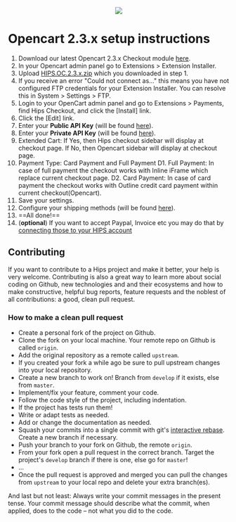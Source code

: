 <p align="center"><img src="https://hips.com/logo.svg"></p>

# Opencart 2.3.x setup instructions

1. Download our latest Opencart 2.3.x Checkout module [here](https://github.com/hipspay/opencart-2.3.x-checkout-module/releases).
2. In your Opencart admin panel go to Extensions > Extension Installer.
3. Upload [HIPS.OC.2.3.x.zip](https://github.com/hipspay/opencart-2.3.x-checkout-module/releases) which you downloaded in step 1.
4. If you receive an error "Could not connect as..." this means you have not configured FTP credentials for your Extension Installer. You can resolve this in System > Settings > FTP.
5. Login to your OpenCart admin panel and go to Extensions > Payments, find Hips Checkout, and click the [Install] link. 
6. Click the [Edit] link.
7. Enter your **Public API Key** (will be found <a href="https://dashboard.hips.com/sales_channels" target="_blank">here</a>).
8. Enter your **Private API Key** (will be found <a href="https://dashboard.hips.com/sales_channels" target="_blank">here</a>).
9. Extended Cart: If Yes, then Hips checkout sidebar will display at checkout page. If No, then Opencart sidebar will display at checkout page.
10. Payment Type: Card Payment and Full Payment
D1. Full Payment: In case of full payment the checkout works with Inline iFrame which replace current checkout page.
D2. Card Payment: In case of card payment the checkout works with Outline credit card payment within current checkout(Opencart).
11. Save your settings.
12. Configure your shipping methods (will be found <a href="https://dashboard.hips.com/shippings" target="_blank">here</a>).
13. ==All done!==
14. (**optional**) If you want to accept Paypal, Invoice etc you may do that by <a href="https://dashboard.hips.com/payment/settings" target="_blank">connecting those to your HIPS account</a>


## Contributing

If you want to contribute to a Hips project and make it better, your help is very welcome. Contributing is also a great way to learn more about social coding on Github, new technologies and and their ecosystems and how to make constructive, helpful bug reports, feature requests and the noblest of all contributions: a good, clean pull request.

### How to make a clean pull request

- Create a personal fork of the project on Github.
- Clone the fork on your local machine. Your remote repo on Github is called `origin`.
- Add the original repository as a remote called `upstream`.
- If you created your fork a while ago be sure to pull upstream changes into your local repository.
- Create a new branch to work on! Branch from `develop` if it exists, else from `master`.
- Implement/fix your feature, comment your code.
- Follow the code style of the project, including indentation.
- If the project has tests run them!
- Write or adapt tests as needed.
- Add or change the documentation as needed.
- Squash your commits into a single commit with git's [interactive rebase](https://help.github.com/articles/interactive-rebase). Create a new branch if necessary.
- Push your branch to your fork on Github, the remote `origin`.
- From your fork open a pull request in the correct branch. Target the project's `develop` branch if there is one, else go for `master`!
- ...
- Once the pull request is approved and merged you can pull the changes from `upstream` to your local repo and delete
your extra branch(es).

And last but not least: Always write your commit messages in the present tense. Your commit message should describe what the commit, when applied, does to the code – not what you did to the code.

